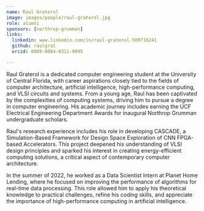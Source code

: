 ```yaml
---
name: Raul Graterol
image: images/people/raul-graterol.jpg
role: alumni
sponsors: [northrop-grumman]
links:
  linkedin: www.linkedin.com/in/raul-graterol-509716241
  github: raulgrat
  orcid: 0009-0004-0311-9995

---
```


Raul Graterol is a dedicated computer engineering student at the University of Central Florida, with career aspirations closely tied to the fields of computer architecture, artificial intelligence, high-performance computing, and VLSI circuits and systems. From a young age, Raul has been captivated by the complexities of computing systems, driving him to pursue a degree in computer engineering. His academic journey includes earning the UCF Electrical Engineering Department Awards for inaugural Northrop Grumman undergraduate scholars.

Raul's research experience includes his role in developing CASCADE, a Simulation-Based Framework for Design Space Exploration of CNN FPGA-based Accelerators. This project deepened his understanding of VLSI design principles and sparked his interest in creating energy-efficient computing solutions, a critical aspect of contemporary computer architecture.

In the summer of 2022, he worked as a Data Scientist Intern at Planet Home Lending, where he focused on improving the performance of algorithms for real-time data processing. This role allowed him to apply his theoretical knowledge to practical challenges, refine his coding skills, and appreciate the importance of high-performance computing in artificial intelligence.
